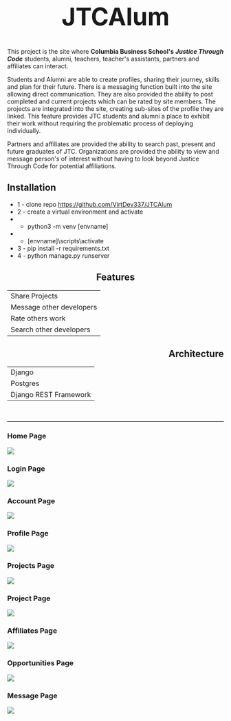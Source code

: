 # <div align="center"><h1> JTCAlum </h1></div>
This project is the site where **Columbia Business School's** ***Justice Through Code*** students, alumni, teachers, teacher's assistants, partners and affiliates can interact.

Students and Alumni are able to create profiles, sharing their journey, skills and plan for their future.  There is a messaging function built into the site allowing direct communication.  They are also provided the ability to post completed and current projects which can be rated by site members.  The projects are integrated into the site, creating sub-sites of the profile they are linked.  This feature provides JTC students and alumni a place to exhibit their work without requiring the problematic process of deploying individually.

Partners and affiliates are provided the ability to search past, present and future graduates of JTC.  Organizations are provided the ability to view and message person's of interest without having to look beyond Justice Through Code for potential affiliations.



## Installation

* 1 - clone repo https://github.com/VirtDev337/JTCAlum
* 2 - create a virtual environment and activate
*  - python3 -m venv [envname]
*  - [envname]\scripts\activate
* 3 - pip install -r requirements.txt
* 4 - python manage.py runserver



## <div align="center"> Features </div>
<div align="center">
<table style="margin-left: auto; margin-right: auto; border: none; box-shadow: none; text-shadow: none">
  <tr style="border: none; box-shadow: none; text-shadow: none">
    <td> Share Projects </td> 
  </tr>
  <tr style="border: none; box-shadow: none; text-shadow: none">   
    <td style="border: none; box-shadow: none; text-shadow: none"> Message other developers </td> 
  </tr>
  <tr style="border: none; box-shadow: none; text-shadow: none"> 
    <td style="border: none; box-shadow: none; text-shadow: none"> Rate others work </td>
  </tr>
  <tr style="border: none; box-shadow: none; text-shadow: none"> 
    <td style="border: none; box-shadow: none; text-shadow: none"> Search other developers </td>
  </tr>
</table>
</div>


## <div align="right"> Architecture </div>
<div align="right">
<table style="margin-left: auto; margin-right: auto; border: none; box-shadow: none; text-shadow: none">
  <tr style="border: none; box-shadow: none; text-shadow: none">
    <td> Django </td> 
  </tr>
  <tr style="border: none; box-shadow: none; text-shadow: none">   
    <td style="border: none; box-shadow: none; text-shadow: none"> Postgres </td> 
  </tr>
  <tr style="border: none; box-shadow: none; text-shadow: none"> 
    <td style="border: none; box-shadow: none; text-shadow: none"> Django REST Framework </td>
  </tr>
</table>
</div>
  
<br>
<hr>

### Home Page
<img src="./static/images/projects/JTCAlum-Home.png">  

### Login Page
<img src="./static/images/projects/JTCAlum-Login.png"> 

### Account Page
<img src="./static/images/projects/JTCAlum-Account.png">

### Profile Page
<img src="./static/images/projects/JTCAlum-Profile.png">

### Projects Page
<img src="./static/images/projects/JTCAlum-Projects.png">  

### Project Page
<img src="./static/images/projects/JTCAlum-Project.png"> 

### Affiliates Page
<img src="./static/images/projects/JTCAlum-Affiliates.png"> 

### Opportunities Page
<img src="./static/images/projects/JTCAlum-Opportunities.png">  

### Message Page
<img src="./static/images/projects/JTCAlum-Message.png">

